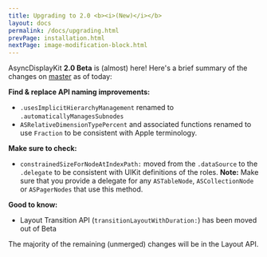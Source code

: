 ```yaml
---
title: Upgrading to 2.0 <b><i>(New)</i></b>
layout: docs
permalink: /docs/upgrading.html
prevPage: installation.html
nextPage: image-modification-block.html
---
```


AsyncDisplayKit **2.0 Beta** is (almost) here! Here's a brief summary of the changes on [master](https://github.com/facebook/AsyncDisplayKit) as of today:

**Find & replace API naming improvements:**

- `.usesImplicitHierarchyManagement` renamed to `.automaticallyManagesSubnodes`
- `ASRelativeDimensionTypePercent` and associated functions renamed to use `Fraction` to be consistent with Apple terminology.

**Make sure to check:**

- `constrainedSizeForNodeAtIndexPath:` moved from the `.dataSource` to the `.delegate` to be consistent with UIKit definitions of the roles. **Note:** Make sure that you provide a delegate for any `ASTableNode`, `ASCollectionNode` or `ASPagerNodes` that use this method. 

**Good to know:**

- Layout Transition API (`transitionLayoutWithDuration:`) has been moved out of Beta

The majority of the remaining (unmerged) changes will be in the Layout API. 